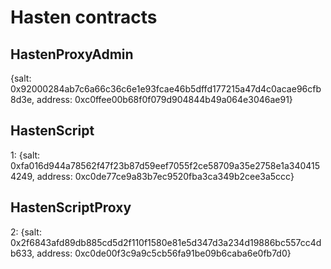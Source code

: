 # Hasten contracts

## HastenProxyAdmin

{salt: 0x92000284ab7c6a66c36c6e1e93fcae46b5dffd177215a47d4c0acae96cfb8d3e, address: 0xc0ffee00b68f0f079d904844b49a064e3046ae91}

## HastenScript

1: {salt: 0xfa016d944a78562f47f23b87d59eef7055f2ce58709a35e2758e1a3404154249, address: 0xc0de77ce9a83b7ec9520fba3ca349b2cee3a5ccc}

## HastenScriptProxy

2: {salt: 0x2f6843afd89db885cd5d2f110f1580e81e5d347d3a234d19886bc557cc4db633, address: 0xc0de00f3c9a9c5cb56fa91be09b6caba6e0fb7d0}